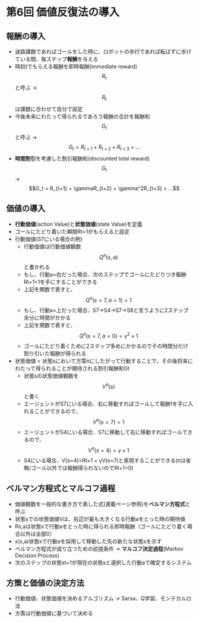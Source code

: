 # 第6回 価値反復法の導入

## 報酬の導入
- 迷路課題であればゴールをした時に、ロボットの歩行であれば転ばずに歩けている間、毎ステップ**報酬**を与える
- 時刻tでもらえる報酬を即時報酬(immediate reward)$$R_t$$と呼ぶ -> $$R_t$$は課題に合わせて自分で設定
- 今後未来にわたって得られるであろう報酬の合計を報酬和$$G_t$$と呼ぶ -> $$G_t = R_{t+1} + R_{t+2} + R_{t+3} + ...$$
- **時間割引**を考慮した割引報酬和(discounted total reward)$$G_t$$ -> $$G_t = R_{t+1} + \gammaR_{t+2} + \gamma^2R_{t+3} + ...$$

## 価値の導入
- **行動価値**(action Value)と**状態価値**(state Value)を定義
- ゴールにたどり着いた瞬間Rt=1がもらえると設定
- 行動価値(S7にいる場合の例)
   - 行動価値は行動価値観数$$Q^{\pi}(s, a)$$と書かれる
   - もし、行動a=右だった場合、次のステップでゴールにたどりつき報酬Rt+1=1を手にすることができる
   - 上記を関数で表すと、$$Q^{\pi}(s=7, a=1)=1$$
   - もし、行動a=上だった場合、S7→S4→S7→S8と言うように2ステップ余分に時間がかかる
   - 上記を関数で表すと、$$Q^{\pi}(s=7, a=0)=\gamma^2\times1$$
   - ゴールにたどり着くために2ステップ多めにかかるのでその時間分だけ割り引いた報酬が得られる
- 状態価値
   = 状態sにおいて方策πにしたがって行動することで、その後将来にわたって得られることが期待される割引報酬和Gt
   - 状態sの状態価値観数を$$V^{\pi}(s)$$と書く
   - エージェントがS7にいる場合、右に移動すればゴールして報酬1を手に入れることができるので、$$V^{\pi}(s=7)=1$$
   - エージェントがS4にいる場合、S7に移動して右に移動すればゴールできるので、$$V^{\pi}(s=4)=\gamma\times1$$
   - S4にいる場合、V(s=4)=Rt+1 + γV(s=7)と表現することができる(πは省略/ゴール以外では報酬得られないのでRt+1=0)

## ベルマン方程式とマルコフ過程
- 価値観数を一般的な書き方で表した式(連載ページ参照)を**ベルマン方程式**と呼ぶ
- 状態sでの状態価値Vは、右辺が最も大きくなる行動aをとった時の期待値
- Rs,aは状態sで行動aをとった時に得られる即時報酬（ゴールにたどり着く場合以外は全部0）
- s(s,a)状態sで行動aを採用して移動した先の新たな状態sを示す
- ベルマン方程式が成り立つための前提条件 -> **マルコフ決定過程**(Markov Decision Process)
- 次のステップの状態st+1が現在の状態sと選択した行動aで確定するシステム

## 方策と価値の決定方法
- 行動価値、状態価値を決めるアルゴリズム -> Sarsa、Q学習、モンテカルロ法
- 方策は行動価値に基づいて決める